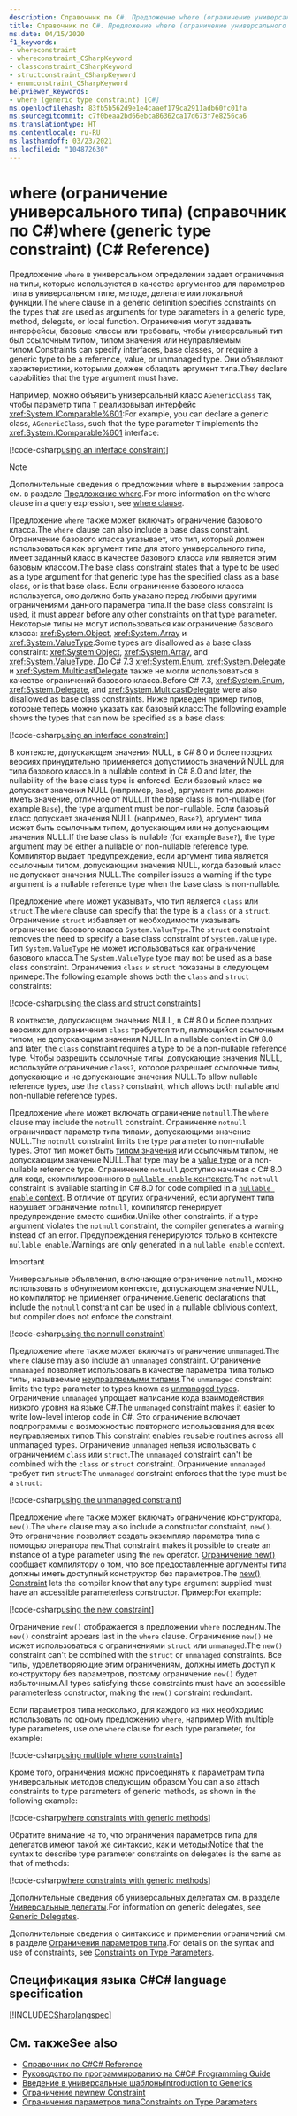 ```yaml
---
description: Справочник по C#. Предложение where (ограничение универсального типа)
title: Справочник по C#. Предложение where (ограничение универсального типа)
ms.date: 04/15/2020
f1_keywords:
- whereconstraint
- whereconstraint_CSharpKeyword
- classconstraint_CSharpKeyword
- structconstraint_CSharpKeyword
- enumconstraint_CSharpKeyword
helpviewer_keywords:
- where (generic type constraint) [C#]
ms.openlocfilehash: 83fb5b562d9e1e4caaef179ca2911adb60fc01fa
ms.sourcegitcommit: c7f0beaa2bd66ebca86362ca17d673f7e8256ca6
ms.translationtype: HT
ms.contentlocale: ru-RU
ms.lasthandoff: 03/23/2021
ms.locfileid: "104872630"
---
```

# <a name="where-generic-type-constraint-c-reference"></a><span data-ttu-id="5e637-103">where (ограничение универсального типа) (справочник по C#)</span><span class="sxs-lookup"><span data-stu-id="5e637-103">where (generic type constraint) (C# Reference)</span></span>

<span data-ttu-id="5e637-104">Предложение `where` в универсальном определении задает ограничения на типы, которые используются в качестве аргументов для параметров типа в универсальном типе, методе, делегате или локальной функции.</span><span class="sxs-lookup"><span data-stu-id="5e637-104">The `where` clause in a generic definition specifies constraints on the types that are used as arguments for type parameters in a generic type, method, delegate, or local function.</span></span> <span data-ttu-id="5e637-105">Ограничения могут задавать интерфейсы, базовые классы или требовать, чтобы универсальный тип был ссылочным типом, типом значения или неуправляемым типом.</span><span class="sxs-lookup"><span data-stu-id="5e637-105">Constraints can specify interfaces, base classes, or require a generic type to be a reference, value, or unmanaged type.</span></span> <span data-ttu-id="5e637-106">Они объявляют характеристики, которыми должен обладать аргумент типа.</span><span class="sxs-lookup"><span data-stu-id="5e637-106">They declare capabilities that the type argument must have.</span></span>

<span data-ttu-id="5e637-107">Например, можно объявить универсальный класс `AGenericClass` так, чтобы параметр типа `T` реализовывал интерфейс <xref:System.IComparable%601>:</span><span class="sxs-lookup"><span data-stu-id="5e637-107">For example, you can declare a generic class, `AGenericClass`, such that the type parameter `T` implements the <xref:System.IComparable%601> interface:</span></span>

[!code-csharp[using an interface constraint](snippets/GenericWhereConstraints.cs#1)]

> [!NOTE]
> <span data-ttu-id="5e637-108">Дополнительные сведения о предложении where в выражении запроса см. в разделе [Предложение where](where-clause.md).</span><span class="sxs-lookup"><span data-stu-id="5e637-108">For more information on the where clause in a query expression, see [where clause](where-clause.md).</span></span>

<span data-ttu-id="5e637-109">Предложение `where` также может включать ограничение базового класса.</span><span class="sxs-lookup"><span data-stu-id="5e637-109">The `where` clause can also include a base class constraint.</span></span> <span data-ttu-id="5e637-110">Ограничение базового класса указывает, что тип, который должен использоваться как аргумент типа для этого универсального типа, имеет заданный класс в качестве базового класса или является этим базовым классом.</span><span class="sxs-lookup"><span data-stu-id="5e637-110">The base class constraint states that a type to be used as a type argument for that generic type has the specified class as a base class, or is that base class.</span></span> <span data-ttu-id="5e637-111">Если ограничение базового класса используется, оно должно быть указано перед любыми другими ограничениями данного параметра типа.</span><span class="sxs-lookup"><span data-stu-id="5e637-111">If the base class constraint is used, it must appear before any other constraints on that type parameter.</span></span> <span data-ttu-id="5e637-112">Некоторые типы не могут использоваться как ограничение базового класса: <xref:System.Object>, <xref:System.Array> и <xref:System.ValueType>.</span><span class="sxs-lookup"><span data-stu-id="5e637-112">Some types are disallowed as a base class constraint: <xref:System.Object>, <xref:System.Array>, and <xref:System.ValueType>.</span></span> <span data-ttu-id="5e637-113">До C# 7.3 <xref:System.Enum>, <xref:System.Delegate> и <xref:System.MulticastDelegate> также не могли использоваться в качестве ограничений базового класса.</span><span class="sxs-lookup"><span data-stu-id="5e637-113">Before C# 7.3, <xref:System.Enum>, <xref:System.Delegate>, and <xref:System.MulticastDelegate> were also disallowed as base class constraints.</span></span> <span data-ttu-id="5e637-114">Ниже приведен пример типов, которые теперь можно указать как базовый класс:</span><span class="sxs-lookup"><span data-stu-id="5e637-114">The following example shows the types that can now be specified as a base class:</span></span>

[!code-csharp[using an interface constraint](snippets/GenericWhereConstraints.cs#2)]

<span data-ttu-id="5e637-115">В контексте, допускающем значения NULL, в C# 8.0 и более поздних версиях принудительно применяется допустимость значений NULL для типа базового класса.</span><span class="sxs-lookup"><span data-stu-id="5e637-115">In a nullable context in C# 8.0 and later, the nullability of the base class type is enforced.</span></span> <span data-ttu-id="5e637-116">Если базовый класс не допускает значения NULL (например, `Base`), аргумент типа должен иметь значение, отличное от NULL.</span><span class="sxs-lookup"><span data-stu-id="5e637-116">If the base class is non-nullable (for example `Base`), the type argument must be non-nullable.</span></span> <span data-ttu-id="5e637-117">Если базовый класс допускает значения NULL (например, `Base?`), аргумент типа может быть ссылочным типом, допускающим или не допускающим значения NULL.</span><span class="sxs-lookup"><span data-stu-id="5e637-117">If the base class is nullable (for example `Base?`), the type argument may be either a nullable or non-nullable reference type.</span></span> <span data-ttu-id="5e637-118">Компилятор выдает предупреждение, если аргумент типа является ссылочным типом, допускающим значения NULL, когда базовый класс не допускает значения NULL.</span><span class="sxs-lookup"><span data-stu-id="5e637-118">The compiler issues a warning if the type argument is a nullable reference type when the base class is non-nullable.</span></span>

<span data-ttu-id="5e637-119">Предложение `where` может указывать, что тип является `class` или `struct`.</span><span class="sxs-lookup"><span data-stu-id="5e637-119">The `where` clause can specify that the type is a `class` or a `struct`.</span></span> <span data-ttu-id="5e637-120">Ограничение `struct` избавляет от необходимости указывать ограничение базового класса `System.ValueType`.</span><span class="sxs-lookup"><span data-stu-id="5e637-120">The `struct` constraint removes the need to specify a base class constraint of `System.ValueType`.</span></span> <span data-ttu-id="5e637-121">Тип `System.ValueType` не может использоваться как ограничение базового класса.</span><span class="sxs-lookup"><span data-stu-id="5e637-121">The `System.ValueType` type may not be used as a base class constraint.</span></span> <span data-ttu-id="5e637-122">Ограничения `class` и `struct` показаны в следующем примере:</span><span class="sxs-lookup"><span data-stu-id="5e637-122">The following example shows both the `class` and `struct` constraints:</span></span>

[!code-csharp[using the class and struct constraints](snippets/GenericWhereConstraints.cs#3)]

<span data-ttu-id="5e637-123">В контексте, допускающем значения NULL, в C# 8.0 и более поздних версиях для ограничения `class` требуется тип, являющийся ссылочным типом, не допускающим значения NULL.</span><span class="sxs-lookup"><span data-stu-id="5e637-123">In a nullable context in C# 8.0 and later, the `class` constraint requires a type to be a non-nullable reference type.</span></span> <span data-ttu-id="5e637-124">Чтобы разрешить ссылочные типы, допускающие значения NULL, используйте ограничение `class?`, которое разрешает ссылочные типы, допускающие и не допускающие значения NULL.</span><span class="sxs-lookup"><span data-stu-id="5e637-124">To allow nullable reference types, use the `class?` constraint, which allows both nullable and non-nullable reference types.</span></span>

<span data-ttu-id="5e637-125">Предложение `where` может включать ограничение `notnull`.</span><span class="sxs-lookup"><span data-stu-id="5e637-125">The `where` clause may include the `notnull` constraint.</span></span> <span data-ttu-id="5e637-126">Ограничение `notnull` ограничивает параметр типа типами, допускающими значение NULL.</span><span class="sxs-lookup"><span data-stu-id="5e637-126">The `notnull` constraint limits the type parameter to non-nullable types.</span></span> <span data-ttu-id="5e637-127">Этот тип может быть [типом значения](../builtin-types/value-types.md) или ссылочным типом, не допускающим значение NULL.</span><span class="sxs-lookup"><span data-stu-id="5e637-127">That type may be a [value type](../builtin-types/value-types.md) or a non-nullable reference type.</span></span> <span data-ttu-id="5e637-128">Ограничение `notnull` доступно начиная с C# 8.0 для кода, скомпилированного в [`nullable enable` контексте](../../nullable-references.md#nullable-contexts).</span><span class="sxs-lookup"><span data-stu-id="5e637-128">The `notnull` constraint is available starting in C# 8.0 for code compiled in a [`nullable enable` context](../../nullable-references.md#nullable-contexts).</span></span> <span data-ttu-id="5e637-129">В отличие от других ограничений, если аргумент типа нарушает ограничение `notnull`, компилятор генерирует предупреждение вместо ошибки.</span><span class="sxs-lookup"><span data-stu-id="5e637-129">Unlike other constraints, if a type argument violates the `notnull` constraint, the compiler generates a warning instead of an error.</span></span> <span data-ttu-id="5e637-130">Предупреждения генерируются только в контексте `nullable enable`.</span><span class="sxs-lookup"><span data-stu-id="5e637-130">Warnings are only generated in a `nullable enable` context.</span></span>

> [!IMPORTANT]
> <span data-ttu-id="5e637-131">Универсальные объявления, включающие ограничение `notnull`, можно использовать в обнуляемом контексте, допускающем значение NULL, но компилятор не применяет ограничение.</span><span class="sxs-lookup"><span data-stu-id="5e637-131">Generic declarations that include the `notnull` constraint can be used in a nullable oblivious context, but compiler does not enforce the constraint.</span></span>

[!code-csharp[using the nonnull constraint](snippets/GenericWhereConstraints.cs#NotNull)]

<span data-ttu-id="5e637-132">Предложение `where` также может включать ограничение `unmanaged`.</span><span class="sxs-lookup"><span data-stu-id="5e637-132">The `where` clause may also include an `unmanaged` constraint.</span></span> <span data-ttu-id="5e637-133">Ограничение `unmanaged` позволяет использовать в качестве параметра типа только типы, называемые [неуправляемыми типами](../builtin-types/unmanaged-types.md).</span><span class="sxs-lookup"><span data-stu-id="5e637-133">The `unmanaged` constraint limits the type parameter to types known as [unmanaged types](../builtin-types/unmanaged-types.md).</span></span> <span data-ttu-id="5e637-134">Ограничение `unmanaged` упрощает написание кода взаимодействия низкого уровня на языке C#.</span><span class="sxs-lookup"><span data-stu-id="5e637-134">The `unmanaged` constraint makes it easier to write low-level interop code in C#.</span></span> <span data-ttu-id="5e637-135">Это ограничение включает подпрограммы с возможностью повторного использования для всех неуправляемых типов.</span><span class="sxs-lookup"><span data-stu-id="5e637-135">This constraint enables reusable routines across all unmanaged types.</span></span> <span data-ttu-id="5e637-136">Ограничение `unmanaged` нельзя использовать с ограничением `class` или `struct`.</span><span class="sxs-lookup"><span data-stu-id="5e637-136">The `unmanaged` constraint can't be combined with the `class` or `struct` constraint.</span></span> <span data-ttu-id="5e637-137">Ограничение `unmanaged` требует тип `struct`:</span><span class="sxs-lookup"><span data-stu-id="5e637-137">The `unmanaged` constraint enforces that the type must be a `struct`:</span></span>

[!code-csharp[using the unmanaged constraint](snippets/GenericWhereConstraints.cs#4)]

<span data-ttu-id="5e637-138">Предложение `where` также может включать ограничение конструктора, `new()`.</span><span class="sxs-lookup"><span data-stu-id="5e637-138">The `where` clause may also include a constructor constraint, `new()`.</span></span> <span data-ttu-id="5e637-139">Это ограничение позволяет создать экземпляр параметра типа с помощью оператора `new`.</span><span class="sxs-lookup"><span data-stu-id="5e637-139">That constraint makes it possible to create an instance of a type parameter using the `new` operator.</span></span> <span data-ttu-id="5e637-140">[Ограничение new()](new-constraint.md) сообщает компилятору о том, что все предоставленные аргументы типа должны иметь доступный конструктор без параметров.</span><span class="sxs-lookup"><span data-stu-id="5e637-140">The [new() Constraint](new-constraint.md) lets the compiler know that any type argument supplied must have an accessible parameterless constructor.</span></span> <span data-ttu-id="5e637-141">Пример:</span><span class="sxs-lookup"><span data-stu-id="5e637-141">For example:</span></span>

[!code-csharp[using the new constraint](snippets/GenericWhereConstraints.cs#5)]

<span data-ttu-id="5e637-142">Ограничение `new()` отображается в предложении `where` последним.</span><span class="sxs-lookup"><span data-stu-id="5e637-142">The `new()` constraint appears last in the `where` clause.</span></span> <span data-ttu-id="5e637-143">Ограничение `new()` не может использоваться с ограничениями `struct` или `unmanaged`.</span><span class="sxs-lookup"><span data-stu-id="5e637-143">The `new()` constraint can't be combined with the `struct` or `unmanaged` constraints.</span></span> <span data-ttu-id="5e637-144">Все типы, удовлетворяющие этим ограничениям, должны иметь доступ к конструктору без параметров, поэтому ограничение `new()` будет избыточным.</span><span class="sxs-lookup"><span data-stu-id="5e637-144">All types satisfying those constraints must have an accessible parameterless constructor, making the `new()` constraint redundant.</span></span>

<span data-ttu-id="5e637-145">Если параметров типа несколько, для каждого из них необходимо использовать по одному предложению `where`, например:</span><span class="sxs-lookup"><span data-stu-id="5e637-145">With multiple type parameters, use one `where` clause for each type parameter, for example:</span></span>

[!code-csharp[using multiple where constraints](snippets/GenericWhereConstraints.cs#6)]

<span data-ttu-id="5e637-146">Кроме того, ограничения можно присоединять к параметрам типа универсальных методов следующим образом:</span><span class="sxs-lookup"><span data-stu-id="5e637-146">You can also attach constraints to type parameters of generic methods, as shown in the following example:</span></span>

[!code-csharp[where constraints with generic methods](snippets/GenericWhereConstraints.cs#7)]

<span data-ttu-id="5e637-147">Обратите внимание на то, что ограничения параметров типа для делегатов имеют такой же синтаксис, как и методы:</span><span class="sxs-lookup"><span data-stu-id="5e637-147">Notice that the syntax to describe type parameter constraints on delegates is the same as that of methods:</span></span>

[!code-csharp[where constraints with generic methods](snippets/GenericWhereConstraints.cs#8)]

<span data-ttu-id="5e637-148">Дополнительные сведения об универсальных делегатах см. в разделе [Универсальные делегаты](../../programming-guide/generics/generic-delegates.md).</span><span class="sxs-lookup"><span data-stu-id="5e637-148">For information on generic delegates, see [Generic Delegates](../../programming-guide/generics/generic-delegates.md).</span></span>

<span data-ttu-id="5e637-149">Дополнительные сведения о синтаксисе и применении ограничений см. в разделе [Ограничения параметров типа](../../programming-guide/generics/constraints-on-type-parameters.md).</span><span class="sxs-lookup"><span data-stu-id="5e637-149">For details on the syntax and use of constraints, see [Constraints on Type Parameters](../../programming-guide/generics/constraints-on-type-parameters.md).</span></span>

## <a name="c-language-specification"></a><span data-ttu-id="5e637-150">Спецификация языка C#</span><span class="sxs-lookup"><span data-stu-id="5e637-150">C# language specification</span></span>

 [!INCLUDE[CSharplangspec](~/includes/csharplangspec-md.md)]

## <a name="see-also"></a><span data-ttu-id="5e637-151">См. также</span><span class="sxs-lookup"><span data-stu-id="5e637-151">See also</span></span>

- [<span data-ttu-id="5e637-152">Справочник по C#</span><span class="sxs-lookup"><span data-stu-id="5e637-152">C# Reference</span></span>](../index.md)
- [<span data-ttu-id="5e637-153">Руководство по программированию на C#</span><span class="sxs-lookup"><span data-stu-id="5e637-153">C# Programming Guide</span></span>](../../programming-guide/index.md)
- [<span data-ttu-id="5e637-154">Введение в универсальные шаблоны</span><span class="sxs-lookup"><span data-stu-id="5e637-154">Introduction to Generics</span></span>](../../programming-guide/generics/index.md)
- [<span data-ttu-id="5e637-155">Ограничение new</span><span class="sxs-lookup"><span data-stu-id="5e637-155">new Constraint</span></span>](./new-constraint.md)
- [<span data-ttu-id="5e637-156">Ограничения параметров типа</span><span class="sxs-lookup"><span data-stu-id="5e637-156">Constraints on Type Parameters</span></span>](../../programming-guide/generics/constraints-on-type-parameters.md)
